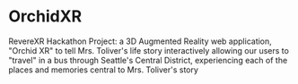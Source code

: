 # OrchidXR
RevereXR Hackathon Project: a 3D Augmented Reality web application, "Orchid XR" to tell Mrs. Toliver's life story interactively allowing our users to "travel" in a bus through Seattle's Central District, experiencing each of the places and memories central to Mrs. Toliver's story
